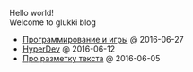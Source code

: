 Hello world!  
Welcome to glukki blog  
  
* [Программирование и игры](?p=2016-06-27) @ 2016-06-27
* [HyperDev](?p=2016-06-12) @ 2016-06-12
* [Про разметку текста](?p=2016-06-05) @ 2016-06-05
